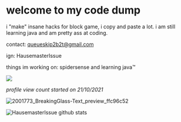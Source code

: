 # welcome to my code dump

i "make" insane hacks for block game, i copy and paste a lot. i am still learning java and am pretty ass at coding.

contact: queueskip2b2t@gmail.com

ign: HausemasterIssue

things im working on: spidersense and learning java™

<img src="https://komarev.com/ghpvc/?username=hausemasterissue&color=brightgreen">

*profile view count started on 21/10/2021*

![2001773_BreakingGlass-Text_preview_ffc96c52](https://user-images.githubusercontent.com/90464553/133123802-019314b4-3d93-446b-ad4e-05378b933dac.gif)

![HausemasterIssue github stats](https://github-readme-stats.vercel.app/api?username=HausemasterIssue&theme=prussian)




<!---
HausemasterIssue/HausemasterIssue is a ✨ special ✨ repository because its `README.md` (this file) appears on your GitHub profile.
You can click the Preview link to take a look at your changes.
--->
